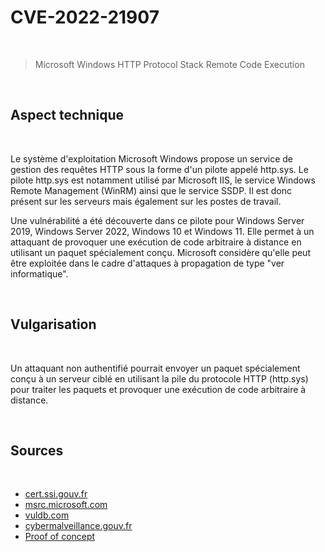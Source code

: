 # CVE-2022-21907

<br>

> Microsoft Windows HTTP Protocol Stack Remote Code Execution

<br>

## Aspect technique

<br>

Le système d'exploitation Microsoft Windows propose un service de gestion des requêtes HTTP sous la forme d'un pilote appelé http.sys. Le pilote http.sys est notamment utilisé par Microsoft IIS, le service Windows Remote Management (WinRM) ainsi que le service SSDP. Il est donc présent sur les serveurs mais également sur les postes de travail. 

Une vulnérabilité a été découverte dans ce pilote pour Windows Server 2019, Windows Server 2022, Windows 10 et Windows 11. Elle permet à un attaquant de provoquer une exécution de code arbitraire à distance en utilisant un paquet spécialement conçu. Microsoft considère qu'elle peut être exploitée dans le cadre d'attaques à propagation de type "ver informatique".

<br>

## Vulgarisation

<br>

Un attaquant non authentifié pourrait envoyer un paquet spécialement conçu à un serveur ciblé en utilisant la pile du protocole HTTP (http.sys) pour traiter les paquets et provoquer une exécution de code arbitraire à distance.

<br>

## Sources 

<br>

- <a href="https://www.cert.ssi.gouv.fr/alerte/CERTFR-2022-ALE-001/"> cert.ssi.gouv.fr </a>
- <a href="https://msrc.microsoft.com/update-guide/vulnerability/CVE-2022-21907"> msrc.microsoft.com </a>
- <a href="https://vuldb.com/fr/?id.190128"> vuldb.com </a>
- <a href="https://www.cybermalveillance.gouv.fr/tous-nos-contenus/actualites/alerte-cyber-faille-securite-microsoft-windows-windows-server"> cybermalveillance.gouv.fr </a>
- <a href="https://github.com/antx-code/CVE-2022-21907/blob/main/CVE-2022-21907.py"> Proof of concept </a>